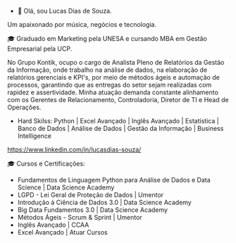 - 👋 Olá, sou Lucas Dias de Souza.

Um apaixonado por música, negócios e tecnologia.

:mortar_board: Graduado em Marketing pela UNESA e cursando MBA em Gestão Empresarial pela UCP.

No Grupo Kontik, ocupo o cargo de Analista Pleno de Relatórios da Gestão da Informação, onde trabalho na análise de dados, na elaboração de relatórios gerenciais e KPI's, por meio de métodos ágeis e automação de processos, garantindo que as entregas do setor sejam realizadas com rapidez e assertividade.
Minha atuação demanda constante alinhamento com os Gerentes de Relacionamento, Controladoria, Diretor de TI e Head de Operações.

- Hard Skilss:
  Python | Excel Avançado | Inglês Avançado | Estatística | Banco de Dados | Análise de Dados | Gestão da Informação | Business Intelligence

https://www.linkedin.com/in/lucasdias-souza/

:mortar_board: Cursos e Certificações:

- Fundamentos de Linguagem Python para Análise de Dados e Data Science | Data Science Academy
- LGPD - Lei Geral de Proteção de Dados | Umentor
- Introdução à Ciência de Dados 3.0 | Data Science Academy
- Big Data Fundamentos 3.0  | Data Science Academy
- Métodos Ágeis - Scrum & Sprint | Umentor
- Inglês Avançado | CCAA
- Excel Avançado | Atuar Cursos

